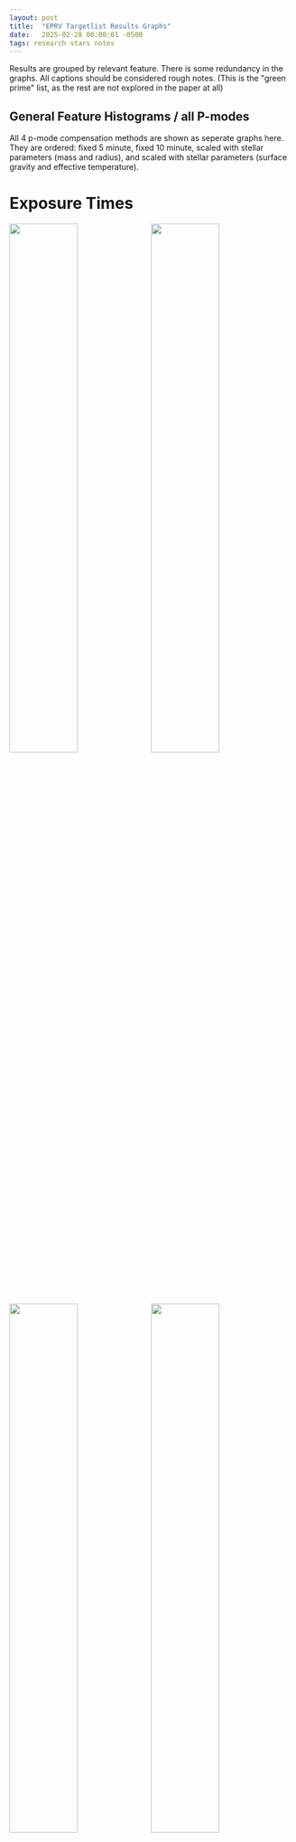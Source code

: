 ```yaml
---
layout: post
title:  "EPRV Targetlist Results Graphs"
date:   2025-02-28 00:00:01 -0500
tags: research stars notes
---
```

Results are grouped by relevant feature. There is some redundancy in the graphs. All captions should be considered rough notes. (This is the "green prime" list, as the rest are not explored in the paper at all)

## General Feature Histograms / all P-modes
All 4 p-mode compensation methods are shown as seperate graphs here. They are ordered: fixed 5 minute, fixed 10 minute, scaled with stellar parameters (mass and radius), and scaled with stellar parameters (surface gravity and effective temperature).

# Exposure Times
<img src="/images/EPRV/exppdf_all5_eprv.png" width="49%">
<img src="/images/EPRV/exppdf_all10_eprv.png" width="49%">
<img src="/images/EPRV/exppdf_allp_eprv.png" width="49%">
<img src="/images/EPRV/exppdf_alle_eprv.png" width="49%">

Exposure times as histograms (top) and cumulative distribution functions (bottom) for every star in our telescope/instrument combinations. There is a tail of stars with very long exposure times (and which are therefore difficult to observe at high precision). The PDF appears the same for all 3 sets of stars due to the current bin size of 20 minutes, as whatever chosen p-mode correction has little effect beyond that. Due to finer bin sizes, the CDFs do show that the exact distribution of exposure times is shuffled around somewhat, though the effect is again small (and largely confined to telescope/instrument/precision combinations that skew to shorter exposure times). 

(The need to select easy stars for reasons beyond stellar activity feels worth discussing. Alongside how little difference the p-mode choice makes. Should graphs of mass/radius/p-mode timescale be added?)

<img src="/images/EPRV/expcdf_all5_eprv.png" width="49%">
<img src="/images/EPRV/expcdf_all10_eprv.png" width="49%">
<img src="/images/EPRV/expcdf_allp_eprv.png" width="49%">
<img src="/images/EPRV/expcdf_alle_eprv.png" width="49%">

(The variable p-mode for high precision raises additional issues, though. Are the short exposure stars changing substantially with required photon noise? Adding non-canonical systems also might show these effects more clearly?

# Observations
<img src="/images/EPRV/obspdf_eprv5_10year.png" width="49%">
<img src="/images/EPRV/obspdf_eprv10_10year.png" width="49%">
<img src="/images/EPRV/obspdf_eprvp_10year.png" width="49%">
<img src="/images/EPRV/obspdf_eprve_10year.png" width="49%">

Histograms of total number of observations for the different telescope/instrument combinations as both PDFs (top) and CDFs (bottom). Differences between different architectures are quite obvious, though the ones between different p-mode compensation methods are subtle (and not apparent for the architectures with longer exposure times and fewer observations).

<img src="/images/EPRV/obscdf_eprv5_10year.png" width="49%">
<img src="/images/EPRV/obscdf_eprv10_10year.png" width="49%">
<img src="/images/EPRV/obscdf_eprvp_10year.png" width="49%">
<img src="/images/EPRV/obscdf_eprve_10year.png" width="49%">

## General Feature Comparisons / All P-modes

# Exposure Times and Observations
<img src="/images/EPRV/Exposure_Time5_Exposure_Number_tradeoffs3py.png" width="49%">
<img src="/images/EPRV/Exposure_Time10_Exposure_Number_tradeoffs3py.png" width="49%">
<img src="/images/EPRV/Exposure_Timep_Exposure_Number_tradeoffs3py.png" width="49%">
<img src="/images/EPRV/Exposure_Timee_Exposure_Number_tradeoffs3py.png" width="49%">

Total number of observations (top) and total time spent observing (bottom) for each star and telescope/instrument combination as a function of exposure time.

<img src="/images/EPRV/Exposure_Time5_Total_Exposure_tradeoffs3py.png" width="49%">
<img src="/images/EPRV/Exposure_Time10_Total_Exposure_tradeoffs3py.png" width="49%">
<img src="/images/EPRV/Exposure_Timep_Total_Exposure_tradeoffs3py.png" width="49%">
<img src="/images/EPRV/Exposure_Timee_Total_Exposure_tradeoffs3py.png" width="49%">

# Exposure Times and Stellar Parameters
Only effective temperature and v·sin(i) are studied, since it's expected that those matter more than eg: metallicity or log(g).

<img src="/images/EPRV/Teff_Exposure_Time5_tradeoffs1py.png" width="49%">
<img src="/images/EPRV/Teff_Exposure_Time10_tradeoffs1py.png" width="49%">
<img src="/images/EPRV/Teff_Exposure_Timep_tradeoffs1py.png" width="49%">
<img src="/images/EPRV/Teff_Exposure_Timee_tradeoffs1py.png" width="49%">

Exposure time as a function of effective temperature. This target list shows a clear trend of increasing observation difficulty for hotter stars, though choice of telescope, instrument, and target precision are more important for GKM stars.

<img src="/images/EPRV/vsini_Exposure_Time5_tradeoffs1py.png" width="49%">
<img src="/images/EPRV/vsini_Exposure_Time10_tradeoffs1py.png" width="49%">
<img src="/images/EPRV/vsini_Exposure_Timep_tradeoffs1py.png" width="49%">
<img src="/images/EPRV/vsini_Exposure_Timee_tradeoffs1py.png" width="49%">

Exposure time as a function of rotational velocity. This target list does not show any clear trends with exposure time for desired precision vs vsini (though there may be a weak one below 2 km/s). This may be because all stars in the sample are slow rotators.

# Right Ascension and Declination
<img src="/images/EPRV/RAVsObsNum_eprv5_lin.png" width="49%">
<img src="/images/EPRV/RAVsObsNum_eprv10_lin.png" width="49%">
<img src="/images/EPRV/RAVsObsNum_eprvp_lin.png" width="49%">
<img src="/images/EPRV/RAVsObsNum_eprve_lin.png" width="49%">

Total number of observations per star as a function of Right Ascension (top) and Declination (bottom). There is a clear trend in right ascension, I believe from a combination of night length and weather (though it is suppressed for longer exposure time telescope/instrument/precision combinations). That the peak corresponds with stars that have the longest time above the horizon in fall (around 270 degrees) and not winter/early spring (when the weather is better and nights longer) is surprising. (eventually: check on weather, is this accurate?)

<img src="/images/EPRV/DecVsObs_eprv5_lin.png" width="49%">
<img src="/images/EPRV/DecVsObs_eprv10_lin.png" width="49%">
<img src="/images/EPRV/DecVsObs_eprvp_lin.png" width="49%">
<img src="/images/EPRV/DecVsObs_eprve_lin.png" width="49%">

Declination does not show a clear trend, with number of observations per star being relatively flat north of about -40 degrees. Below that, stars are never observed. (This is somewhat surprising, perhaps our -30 dec cut in earlier iterations was pessimistic? At least for sites in Arizona.)

<img src="/images/EPRV/RAVsObsTime_eprv5_lin.png" width="49%">
<img src="/images/EPRV/RAVsObsTime_eprv10_lin.png" width="49%">
<img src="/images/EPRV/RAVsObsTime_eprvp_lin.png" width="49%">
<img src="/images/EPRV/RAVsObsTime_eprve_lin.png" width="49%">

Total observation time per star as a function of Right Ascension (top) and Declination (bottom). No clear trends are visible. (And given the lack of anything interesting along with this likely being an unimportant measure, don't expect it in the paper.)

<img src="/images/EPRV/DecVsObsTime_eprv5_lin.png" width="49%">
<img src="/images/EPRV/DecVsObsTime_eprv10_lin.png" width="49%">
<img src="/images/EPRV/DecVsObsTime_eprvp_lin.png" width="49%">
<img src="/images/EPRV/DecVsObsTime_eprve_lin.png" width="49%">

# Observation Counts and Detection Heuristic / Per P-mode 
# Fixed P-mode (5 minute) Results
<img src="/images/EPRV/obspdf_eprv5_10year.png" width="49%">
<img src="/images/EPRV/obscdf_eprv5_10year.png" width="49%">

<img src="/images/EPRV/snrpdf_eprv5_10year.png" width="49%">
<img src="/images/EPRV/snrcdf_eprv5_10year.png" width="49%">

<img src="/images/EPRV/kpdf_eprv5_10year.png" width="49%">
<img src="/images/EPRV/kcdf_eprv5_10year.png" width="49%">

Histograms/PDFs (left) and CDFs (right) of the number of observations (top), SNR of a nominal 10 cm/s planet detection (middle), and minimum detectable reflex velocity k of a nominal SNR = 10 planet detection (bottom).

# Fixed P-mode (10 minute) Results
<img src="/images/EPRV/obspdf_eprv10_10year.png" width="49%">
<img src="/images/EPRV/obscdf_eprv10_10year.png" width="49%">

<img src="/images/EPRV/snrpdf_eprv10_10year.png" width="49%">
<img src="/images/EPRV/snrcdf_eprv10_10year.png" width="49%">

<img src="/images/EPRV/kpdf_eprv10_10year.png" width="49%">
<img src="/images/EPRV/kcdf_eprv10_10year.png" width="49%">

Histograms/PDFs (left) and CDFs (right) of the number of observations (top), SNR of a nominal 10 cm/s planet detection (middle), and minimum detectable reflex velocity k of a nominal SNR = 10 planet detection (bottom).

# Variable P-mode (M-R) Results
<img src="/images/EPRV/obspdf_eprvp_10year.png" width="49%">
<img src="/images/EPRV/obscdf_eprvp_10year.png" width="49%">

<img src="/images/EPRV/snrpdf_eprvp_10year.png" width="49%">
<img src="/images/EPRV/snrcdf_eprvp_10year.png" width="49%">

<img src="/images/EPRV/kpdf_eprvp_10year.png" width="49%">
<img src="/images/EPRV/kcdf_eprvp_10year.png" width="49%">

Histograms/PDFs (left) and CDFs (right) of the number of observations (top), SNR of a nominal 10 cm/s planet detection (middle), and minimum detectable reflex velocity k of a nominal SNR = 10 planet detection (bottom).

# Variable P-mode (g-T) Results
<img src="/images/EPRV/obspdf_eprve_10year.png" width="49%">
<img src="/images/EPRV/obscdf_eprve_10year.png" width="49%">

<img src="/images/EPRV/snrpdf_eprve_10year.png" width="49%">
<img src="/images/EPRV/snrcdf_eprve_10year.png" width="49%">

<img src="/images/EPRV/kpdf_eprve_10year.png" width="49%">
<img src="/images/EPRV/kcdf_eprve_10year.png" width="49%">

Histograms/PDFs (left) and CDFs (right) of the number of observations (top), SNR of a nominal 10 cm/s planet detection (middle), and minimum detectable reflex velocity k of a nominal SNR = 10 planet detection (bottom).

# Telluric Corrections / all P-modes
Despite the atmospheric assumptions earlier in the paper, Earth's atmosphere has many shallow lines that are difficult to correct for, especially in the infrared. To simulate this, I consider an additional noise term added in quadrature with the instrument and photon noise ones. I choose values of 3 cm/s for the visible spectrograph and 115 cm/s for the NIR spectrograph, as these [follow from the literature (Wang et al 2022)](https://ui.adsabs.harvard.edu/abs/2022AJ....164..211W/abstract).

(This noise term was at least extremely easy to introduce, since we already have it split out into instrument and photon noise bits. Just another σ^2...)

<img src="/images/EPRV/kcdf_eprv5_combined.png" width="49%">
<img src="/images/EPRV/kcdf_eprv10_combined.png" width="49%">
<img src="/images/EPRV/kcdf_eprvp_combined.png" width="49%">
<img src="/images/EPRV/kcdf_eprve_combined.png" width="49%">

<img src="/images/EPRV/kcdf_eprv5_combined_ohno.png" width="49%">
<img src="/images/EPRV/kcdf_eprv10_combined_ohno.png" width="49%">
<img src="/images/EPRV/kcdf_eprvp_combined_ohno.png" width="49%">
<img src="/images/EPRV/kcdf_eprve_combined_ohno.png" width="49%">

<img src="/images/EPRV/kcdf_eprv5_combined_log.png" width="49%">
<img src="/images/EPRV/kcdf_eprv10_combined_log.png" width="49%">
<img src="/images/EPRV/kcdf_eprvp_combined_log.png" width="49%">
<img src="/images/EPRV/kcdf_eprve_combined_log.png" width="49%">

CDFs of minimum detectable reflex velocity (K, in cm/s) of a planet at SNR = 10 over our telescope/instrument combinations at multiple scales. All p-mode simulations are again shown. The results with no microtellurics are shown as solid lines, while the telluric noise are the dotted lines.

<img src="/images/EPRV/snrcdf_eprv5_combined.png" width="49%">
<img src="/images/EPRV/snrcdf_eprv10_combined.png" width="49%">
<img src="/images/EPRV/snrcdf_eprvp_combined.png" width="49%">
<img src="/images/EPRV/snrcdf_eprve_combined.png" width="49%">

<img src="/images/EPRV/snrcdf_eprv5_combined_log.png" width="49%">
<img src="/images/EPRV/snrcdf_eprv10_combined_log.png" width="49%">
<img src="/images/EPRV/snrcdf_eprvp_combined_log.png" width="49%">
<img src="/images/EPRV/snrcdf_eprve_combined_log.png" width="49%">

CDFs of the SNR for a detection of a K = 10 cm/s planet over our telescope/instrument combinations at multiple scales. All p-mode simulations are again shown. The results with no microtellurics are shown as solid lines, while the telluric noise are the dotted lines.

As our assumed noise is smaller than the instrument and photon noise sources in all but the most optimistic visible surveys, microtellurics have little effect. In contrast, this noise source dominates over all others in the NIR (being far larger than the instrument or photon components, even in the most pessimistic cases), and must be better accounted for if this wavelength range is to be useful in the EPRV era.

(This is an unsurprising result given the values and how our detection heuristic works.)
